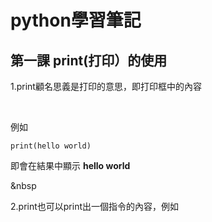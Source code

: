 # python學習筆記
## 第一課 print(打印）的使用
1.print顧名思義是打印的意思，即打印框中的內容

&nbsp;

例如
```
print(hello world)
```

  即會在結果中顯示 **hello world**

&nbsp

2.print也可以print出一個指令的內容，例如
